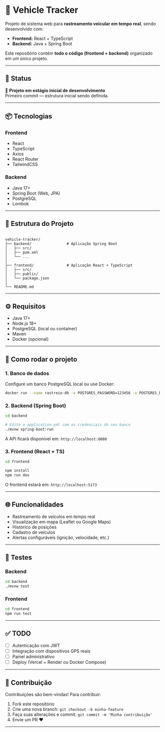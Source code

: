 # 🚗 Vehicle Tracker

Projeto de sistema web para **rastreamento veicular em tempo real**, sendo desenvolvido com:

- **Frontend:** React + TypeScript
- **Backend:** Java + Spring Boot

Este repositório contém **todo o código (frontend + backend)** organizado em um único projeto.

---

## 📌 Status

🚧 **Projeto em estágio inicial de desenvolvimento**  
Primeiro commit — estrutura inicial sendo definida.

---

## 📦 Tecnologias

### Frontend
- React
- TypeScript
- Axios
- React Router
- TailwindCSS

### Backend
- Java 17+
- Spring Boot (Web, JPA)
- PostgreSQL
- Lombok
---

## 📁 Estrutura do Projeto

```

vehicle-tracker/
├── backend/                # Aplicação Spring Boot
│   ├── src/
│   ├── pom.xml
│   └── ...
│
├── frontend/               # Aplicação React + TypeScript
│   ├── src/
│   ├── public/
│   └── package.json
│
└── README.md

````

---

## ⚙️ Requisitos

- Java 17+
- Node.js 18+
- PostgreSQL (local ou container)
- Maven
- Docker (opcional)

---

## 🚀 Como rodar o projeto

### 1. Banco de dados

Configure um banco PostgreSQL local ou use Docker:

```bash
docker run --name rastreio-db -e POSTGRES_PASSWORD=123456 -e POSTGRES_DB=tracker -p 5432:5432 -d postgres
````

### 2. Backend (Spring Boot)

```bash
cd backend

# Edite o application.yml com as credenciais do seu banco
./mvnw spring-boot:run
```

A API ficará disponível em: `http://localhost:8080`

### 3. Frontend (React + TS)

```bash
cd frontend

npm install
npm run dev
```

O frontend estará em: `http://localhost:5173`

---

## 🌐 Funcionalidades

* Rastreamento de veículos em tempo real
* Visualização em mapa (Leaflet ou Google Maps)
* Histórico de posições
* Cadastro de veículos
* Alertas configuráveis (ignição, velocidade, etc.)

---

## 🧪 Testes

### Backend

```bash
cd backend
./mvnw test
```

### Frontend

```bash
cd frontend
npm run test
```

---

## ✅ TODO

* [ ] Autenticação com JWT
* [ ] Integração com dispositivos GPS reais
* [ ] Painel administrativo
* [ ] Deploy (Vercel + Render ou Docker Compose)

---

## 📌 Contribuição

Contribuições são bem-vindas! Para contribuir:

1. Fork este repositório
2. Crie uma nova branch: `git checkout -b minha-feature`
3. Faça suas alterações e commit: `git commit -m 'Minha contribuição'`
4. Envie um PR ❤️

---
